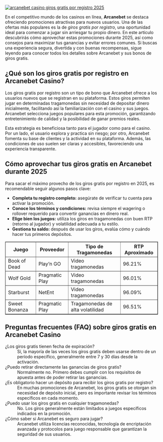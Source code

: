 [![arcanebet casino giros gratis por registro 2025](https://123-caf.pages.dev/gitsignup.png)](https://vrmoo.ru/Bt82HjjY)

<p>En el competitivo mundo de los casinos en línea, <strong>Arcanebet</strong> se destaca ofreciendo promociones atractivas para nuevos usuarios. Una de las ofertas más populares es la de <em>giros gratis por registro</em>, una oportunidad ideal para comenzar a jugar sin arriesgar tu propio dinero. En este artículo descubrirás cómo aprovechar estas promociones durante 2025, así como consejos para maximizar tus ganancias y evitar errores comunes. Si buscas una experiencia segura, divertida y con buenas recompensas, sigue leyendo para conocer todos los detalles sobre Arcanebet y sus bonos de giros gratis.</p>  <h2>¿Qué son los giros gratis por registro en Arcanebet Casino?</h2> <p>Los giros gratis por registro son un tipo de bono que Arcanebet ofrece a los usuarios nuevos que se registran en su plataforma. Estos giros permiten jugar en determinadas tragamonedas sin necesidad de depositar dinero inicialmente, facilitando así la familiarización con el casino y sus juegos. Arcanebet selecciona juegos populares para esta promoción, garantizando entretenimiento de calidad y la posibilidad de ganar premios reales.</p>  <p>Esta estrategia es beneficiosa tanto para el jugador como para el casino. Por un lado, el usuario explora y practica sin riesgo; por otro, Arcanebet fomenta su base de clientes y la actividad en su plataforma. Además, las condiciones de uso suelen ser claras y accesibles, favoreciendo una experiencia transparente.</p>  <h2>Cómo aprovechar tus giros gratis en Arcanebet durante 2025</h2> <p>Para sacar el máximo provecho de los giros gratis por registro en 2025, es recomendable seguir algunos pasos clave:</p> <ul> <li><strong>Completa tu registro completo:</strong> asegúrate de verificar tu cuenta para activar la promoción.</li> <li><strong>Conoce los términos y condiciones:</strong> revisa siempre el wagering o rollover requerido para convertir ganancias en dinero real.</li> <li><strong>Elige bien los juegos:</strong> utiliza los giros en tragamonedas con buen RTP (retorno al jugador) y volatilidad adecuada a tu estilo.</li> <li><strong>Gestiona tu saldo:</strong> después de usar los giros, evalúa cómo y cuándo hacer tus primeros depósitos.</li> </ul>  <table border="1" cellpadding="5" cellspacing="0"> <thead> <tr> <th>Juego</th> <th>Proveedor</th> <th>Tipo de Tragamonedas</th> <th>RTP Aproximado</th> </tr> </thead> <tbody> <tr> <td>Book of Dead</td> <td>Play’n GO</td> <td>Video tragamonedas</td> <td>96.21%</td> </tr> <tr> <td>Wolf Gold</td> <td>Pragmatic Play</td> <td>Video tragamonedas</td> <td>96.01%</td> </tr> <tr> <td>Starburst</td> <td>NetEnt</td> <td>Video tragamonedas</td> <td>96.09%</td> </tr> <tr> <td>Sweet Bonanza</td> <td>Pragmatic Play</td> <td>Tragamonedas de alta volatilidad</td> <td>96.51%</td> </tr> </tbody> </table>  <h2>Preguntas frecuentes (FAQ) sobre giros gratis en Arcanebet Casino</h2> <dl> <dt>¿Los giros gratis tienen fecha de expiración?</dt> <dd>Sí, la mayoría de las veces los giros gratis deben usarse dentro de un período específico, generalmente entre 7 y 30 días desde la activación.</dd>  <dt>¿Puedo retirar directamente las ganancias de giros gratis?</dt> <dd>Normalmente no. Primero debes cumplir con los requisitos de apuesta antes de poder retirar las ganancias.</dd>  <dt>¿Es obligatorio hacer un depósito para recibir los giros gratis por registro?</dt> <dd>En muchas promociones de Arcanebet, los giros gratis se otorgan sin necesidad de depósito inicial, pero es importante revisar los términos específicos en cada momento.</dd>  <dt>¿Puedo usar los giros gratis en cualquier tragamonedas?</dt> <dd>No. Los giros generalmente están limitados a juegos específicos indicados en la promoción.</dd>  <dt>¿Cómo saber si Arcanebet es seguro para jugar?</dt> <dd>Arcanebet utiliza licencias reconocidas, tecnología de encriptación avanzada y protocolos para juego responsable que garantizan la seguridad de sus usuarios.</dd> </dl>